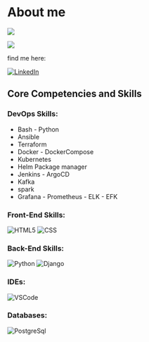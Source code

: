 # About me

![](https://komarev.com/ghpvc/?username=rshahrami)

<!-- ![Stats](https://github-readme-stats.vercel.app/api?username=ahmadalibagheri&include_all_commits=true&theme=merko) -->
  <img src="https://github-readme-stats.vercel.app/api?username=rshahrami&show_icons=true&theme=dark"/>


find me here:

[![LinkedIn](https://img.shields.io/badge/linkedin-%230077B5.svg?style=for-the-badge&logo=linkedin&logoColor=white)](https://www.linkedin.com/in/rezashahraminia)


## Core Competencies and Skills

### DevOps Skills:

- Bash - Python
- Ansible
- Terraform
- Docker - DockerCompose
- Kubernetes
- Helm Package manager
- Jenkins - ArgoCD
- Kafka
- spark
- Grafana - Prometheus - ELK - EFK


### Front-End Skills:

![HTML5](https://img.shields.io/badge/-HTML5-000?&logo=html5&logoColor=E34F26)
![CSS](https://img.shields.io/badge/-CSS-000?&logo=css3&logoColor=1572B6)

### Back-End Skills:

![Python](https://img.shields.io/badge/-Python-000?&logo=Python&logoColor=2231A2)
![Django](https://img.shields.io/pypi/frameworkversions/django)

### IDEs:

![VSCode](https://img.shields.io/badge/-VSCode-000?&logo=Visual%20Studio%20Code&logoColor=007ACC)

### Databases:

![PostgreSql](https://img.shields.io/badge/-PostgreSql-000?&logo=postgresql&logoColor=336791)



